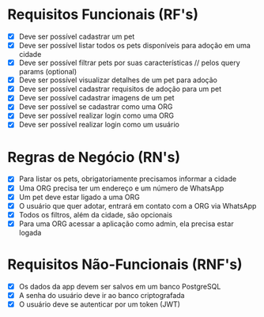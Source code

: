 <!-- FindAFriend API -->

# Requisitos Funcionais (RF's)

- [x] Deve ser possível cadastrar um pet
- [x] Deve ser possível listar todos os pets disponíveis para adoção em uma cidade
- [x] Deve ser possível filtrar pets por suas características // pelos query params (optional)
- [x] Deve ser possível visualizar detalhes de um pet para adoção
- [x] Deve ser possível cadastrar requisitos de adoção para um pet
- [x] Deve ser possível cadastrar imagens de um pet
- [x] Deve ser possível se cadastrar como uma ORG
- [x] Deve ser possível realizar login como uma ORG
- [x] Deve ser possível realizar login como um usuário

# Regras de Negócio (RN's)

- [x] Para listar os pets, obrigatoriamente precisamos informar a cidade
- [x] Uma ORG precisa ter um endereço e um número de WhatsApp
- [x] Um pet deve estar ligado a uma ORG
- [x] O usuário que quer adotar, entrará em contato com a ORG via WhatsApp
- [x] Todos os filtros, além da cidade, são opcionais
- [x] Para uma ORG acessar a aplicação como admin, ela precisa estar logada

# Requisitos Não-Funcionais (RNF's)

- [x] Os dados da app devem ser salvos em um banco PostgreSQL
- [x] A senha do usuário deve ir ao banco criptografada
- [x] O usuário deve se autenticar por um token (JWT)
